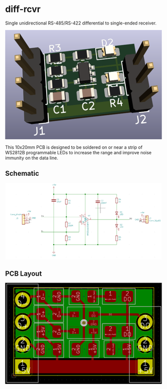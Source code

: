 # diff-rcvr

Single unidirectional RS-485/RS-422 differential to single-ended receiver.

![diff-rvcr_3d](img/diff-rcvr_3d.png)

This 10x20mm PCB is designed to be soldered on or near a strip of WS2812B programmable LEDs to increase the range and improve noise immunity on the data line.

## Schematic

![diff-rvcr_sch](img/diff-rcvr_sch.png)

## PCB Layout

![diff-rvcr_brd](img/diff-rcvr_brd.png)
